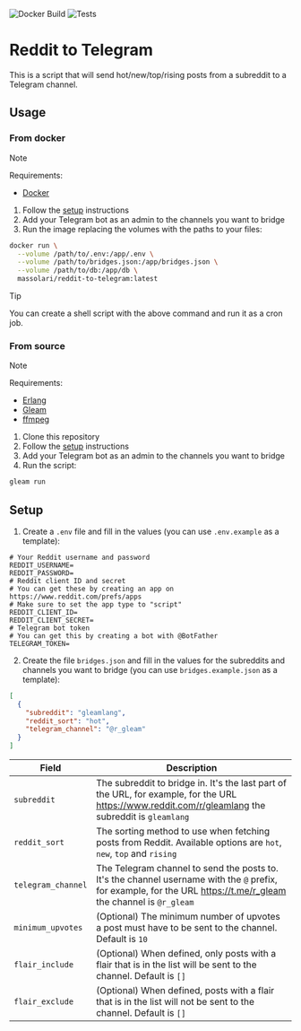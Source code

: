 ![Docker Build](https://github.com/Massolari/reddit_to_telegram/actions/workflows/docker-image.yml/badge.svg)
![Tests](https://github.com/Massolari/reddit_to_telegram/actions/workflows/test.yml/badge.svg)

# Reddit to Telegram

This is a script that will send hot/new/top/rising posts from a subreddit to a Telegram channel.

## Usage

### From docker

> [!NOTE]  
> Requirements:
> - [Docker](https://docs.docker.com/engine/install/)

1. Follow the [setup](#setup) instructions
2. Add your Telegram bot as an admin to the channels you want to bridge
3. Run the image replacing the volumes with the paths to your files:
```bash
docker run \
  --volume /path/to/.env:/app/.env \
  --volume /path/to/bridges.json:/app/bridges.json \
  --volume /path/to/db:/app/db \
  massolari/reddit-to-telegram:latest
```

> [!TIP]
> You can create a shell script with the above command and run it as a cron job.


### From source

> [!NOTE]  
> Requirements:
> - [Erlang](https://www.erlang.org/downloads)
> - [Gleam](https://gleam.run/getting-started/installing/)
> - [ffmpeg](https://ffmpeg.org/download.html)

1. Clone this repository
2. Follow the [setup](#setup) instructions
3. Add your Telegram bot as an admin to the channels you want to bridge
4. Run the script:
```bash
gleam run
```

## Setup

1. Create a `.env` file and fill in the values (you can use `.env.example` as a template):
```.env
# Your Reddit username and password
REDDIT_USERNAME=
REDDIT_PASSWORD=
# Reddit client ID and secret
# You can get these by creating an app on https://www.reddit.com/prefs/apps
# Make sure to set the app type to "script"
REDDIT_CLIENT_ID=
REDDIT_CLIENT_SECRET=
# Telegram bot token
# You can get this by creating a bot with @BotFather
TELEGRAM_TOKEN=
```

2. Create the file `bridges.json` and fill in the values for the subreddits and channels you want to bridge (you can use `bridges.example.json` as a template):
```json
[
  {
    "subreddit": "gleamlang",
    "reddit_sort": "hot",
    "telegram_channel": "@r_gleam"
  }
]
```

| Field | Description |
| --- | --- |
| `subreddit` | The subreddit to bridge in. It's the last part of the URL, for example, for the URL https://www.reddit.com/r/gleamlang the subreddit is `gleamlang` |
| `reddit_sort` | The sorting method to use when fetching posts from Reddit. Available options are `hot`, `new`, `top` and `rising` |
| `telegram_channel` | The Telegram channel to send the posts to. It's the channel username with the `@` prefix, for example, for the URL https://t.me/r_gleam the channel is `@r_gleam` |
| `minimum_upvotes` | (Optional) The minimum number of upvotes a post must have to be sent to the channel. Default is `10` |
| `flair_include` | (Optional) When defined, only posts with a flair that is in the list will be sent to the channel. Default is `[]` |
| `flair_exclude` | (Optional) When defined, posts with a flair that is in the list will not be sent to the channel. Default is `[]` |

